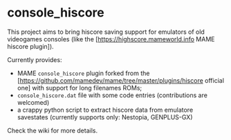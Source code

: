 # console_hiscore

This project aims to bring hiscore saving support for emulators of old videogames consoles (like the [https://highscore.mameworld.info MAME hiscore plugin]).

Currently provides:
 - MAME `console_hiscore` plugin forked from the [https://github.com/mamedev/mame/tree/master/plugins/hiscore official one] with support for long filenames ROMs;
 - `console_hiscore.dat` file with some code entries (contributions are welcomed)
 - a crappy python script to extract hiscore data from emulatore savestates (currently supports only: Nestopia, GENPLUS-GX)
 
Check the wiki for more details.
